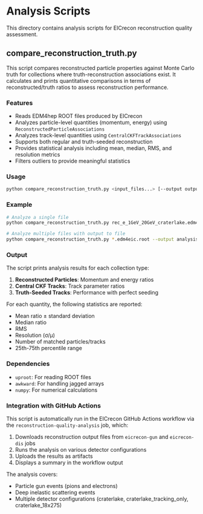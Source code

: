 # Analysis Scripts

This directory contains analysis scripts for EICrecon reconstruction quality assessment.

## compare_reconstruction_truth.py

This script compares reconstructed particle properties against Monte Carlo truth for collections where truth-reconstruction associations exist. It calculates and prints quantitative comparisons in terms of reconstructed/truth ratios to assess reconstruction performance.

### Features

- Reads EDM4hep ROOT files produced by EICrecon
- Analyzes particle-level quantities (momentum, energy) using `ReconstructedParticleAssociations`
- Analyzes track-level quantities using `CentralCKFTrackAssociations`
- Supports both regular and truth-seeded reconstruction
- Provides statistical analysis including mean, median, RMS, and resolution metrics
- Filters outliers to provide meaningful statistics

### Usage

```bash
python compare_reconstruction_truth.py <input_files...> [--output output.txt]
```

### Example

```bash
# Analyze a single file
python compare_reconstruction_truth.py rec_e_1GeV_20GeV_craterlake.edm4eic.root

# Analyze multiple files with output to file
python compare_reconstruction_truth.py *.edm4eic.root --output analysis_results.txt
```

### Output

The script prints analysis results for each collection type:

1. **Reconstructed Particles**: Momentum and energy ratios
2. **Central CKF Tracks**: Track parameter ratios
3. **Truth-Seeded Tracks**: Performance with perfect seeding

For each quantity, the following statistics are reported:
- Mean ratio ± standard deviation
- Median ratio
- RMS
- Resolution (σ/μ)
- Number of matched particles/tracks
- 25th-75th percentile range

### Dependencies

- `uproot`: For reading ROOT files
- `awkward`: For handling jagged arrays
- `numpy`: For numerical calculations

### Integration with GitHub Actions

This script is automatically run in the EICrecon GitHub Actions workflow via the `reconstruction-quality-analysis` job, which:

1. Downloads reconstruction output files from `eicrecon-gun` and `eicrecon-dis` jobs
2. Runs the analysis on various detector configurations
3. Uploads the results as artifacts
4. Displays a summary in the workflow output

The analysis covers:
- Particle gun events (pions and electrons)
- Deep inelastic scattering events
- Multiple detector configurations (craterlake, craterlake_tracking_only, craterlake_18x275)
